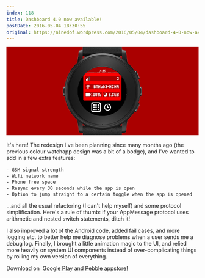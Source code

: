 ```yaml
---
index: 118
title: Dashboard 4.0 now available!
postDate: 2016-05-04 18:30:55
original: https://ninedof.wordpress.com/2016/05/04/dashboard-4-0-now-available/
---
```


![](/assets/media/2016/05/blogbanner.png)

It's here! The redesign I've been planning since many months ago (the previous colour watchapp design was a bit of a bodge), and I've wanted to add in a few extra features:


 	- GSM signal strength
 	- Wifi network name
 	- Phone free space
 	- Resync every 30 seconds while the app is open
 	- Option to jump straight to a certain toggle when the app is opened


...and all the usual refactoring (I can't help myself) and some protocol simplification. Here's a rule of thumb: if your AppMessage protocol uses arithmetic and nested switch statements, ditch it!

I also improved a lot of the Android code, added fail cases, and more logging etc. to better help me diagnose problems when a user sends me a debug log. Finally, I brought a little animation magic to the UI, and relied more heavily on system UI components instead of over-complicating things by rolling my own version of everything.

Download on  [Google Play](https://play.google.com/store/apps/details?id=com.wordpress.ninedof.dashboard) and [Pebble appstore](https://apps.getpebble.com/en_US/application/53ec8d840c3036447e000109)!
